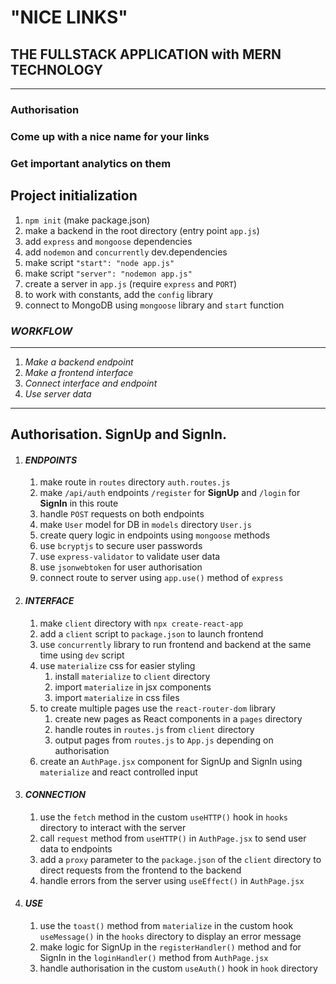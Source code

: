# "NICE LINKS"
## THE FULLSTACK APPLICATION with **MERN** TECHNOLOGY
----
### **Authorisation**
### **Come up with a nice name for your links**
### **Get important analytics on them**


## Project initialization
1. `npm init` (make package.json)
2. make a backend in the root directory (entry point `app.js`)
3. add `express` and `mongoose` dependencies
4. add `nodemon` and `concurrently` dev.dependencies
5. make script `"start": "node app.js"`
6. make script `"server": "nodemon app.js"`
7. create a server in `app.js` (require `express` and `PORT`)
8. to work with constants, add the `config` library
9. connect to MongoDB using `mongoose` library and `start` function

### *WORKFLOW*
----

1. *Make a backend endpoint*
2. *Make a frontend interface*
3. *Connect interface and endpoint*
4. *Use server data*
----

## Authorisation. SignUp and SignIn.
1. #### *ENDPOINTS*
   1. make route in `routes` directory `auth.routes.js`
   2. make `/api/auth` endpoints `/register` for **SignUp** and `/login` for **SignIn** in this route
   3. handle `POST` requests on both endpoints
   4. make `User` model for DB in `models` directory `User.js`
   5. create query logic in endpoints using `mongoose` methods
   6. use `bcryptjs` to secure user passwords 
   7. use `express-validator` to validate user data
   8. use `jsonwebtoken` for user authorisation
   9. connect route to server using `app.use()` method of `express`
2. #### *INTERFACE*
   1. make `client` directory with `npx create-react-app`
   2. add a `client` script to `package.json` to launch frontend
   3. use `concurrently` library to run frontend and backend at the same time using `dev` script
   4. use `materialize` css for easier styling
       1. install `materialize` to `client` directory
       2. import `materialize` in jsx components
       3. import `materialize` in css files
   5. to create multiple pages use the `react-router-dom` library
       1. create new pages as React components in a `pages` directory
       2. handle routes in `routes.js` from `client` directory
       3. output pages from `routes.js` to `App.js` depending on authorisation
   6. create an `AuthPage.jsx` component for SignUp and SignIn using `materialize` and react controlled input
3. #### *CONNECTION*
   1. use the `fetch` method in the custom `useHTTP()` hook in `hooks` directory to interact with the server
   2. call `request` method from `useHTTP()` in `AuthPage.jsx` to send user data to endpoints
   3. add a `proxy` parameter to the `package.json` of the `client` directory to direct requests from the frontend to the backend
   4. handle errors from the server using `useEffect()` in `AuthPage.jsx`
4. #### *USE*
   1. use the `toast()` method from `materialize` in the custom hook `useMessage()` in the `hooks` directory to display an error message
   2. make logic for SignUp in the `registerHandler()` method and for SignIn in the `loginHandler()` method from `AuthPage.jsx`
   3. handle authorisation in the custom `useAuth()` hook in `hook` directory
